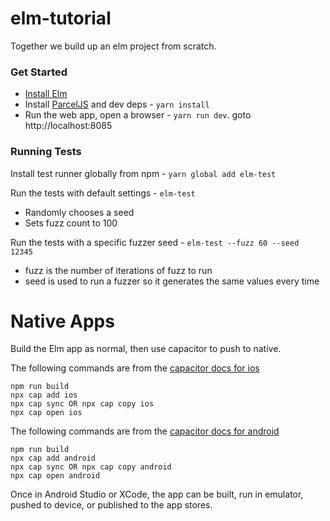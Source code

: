 # elm-tutorial

Together we build up an elm project from scratch.

### Get Started

- [Install Elm](https://guide.elm-lang.org/install.html)
- Install [ParcelJS](https://parceljs.org/getting_started.html) and dev deps - `yarn install`
- Run the web app, open a browser - `yarn run dev`. goto http://localhost:8085

### Running Tests

Install test runner globally from npm - `yarn global add elm-test`

Run the tests with default settings - `elm-test`

- Randomly chooses a seed
- Sets fuzz count to 100

Run the tests with a specific fuzzer seed - `elm-test --fuzz 60 --seed 12345`

- fuzz is the number of iterations of fuzz to run
- seed is used to run a fuzzer so it generates the same values every time

# Native Apps

Build the Elm app as normal, then use capacitor to push to native.

The following commands are from the [capacitor docs for ios](https://capacitor.ionicframework.com/docs/ios)

```
npm run build
npx cap add ios
npx cap sync OR npx cap copy ios
npx cap open ios
```

The following commands are from the [capacitor docs for android](https://capacitor.ionicframework.com/docs/android)

```
npm run build
npx cap add android
npx cap sync OR npx cap copy android
npx cap open android
```

Once in Android Studio or XCode, the app can be built, run in emulator, pushed to device, or published to the app stores.
